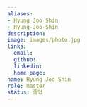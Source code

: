 ```yaml
---
aliases:
- Hyung Joo Shin
- Hyung-Joo-Shin
description: 
image: images/photo.jpg
links:
  email: 
  github: 
  linkedin: 
  home-page: 
name: Hyung Joo Shin
role: master
status: 졸업
---
```

